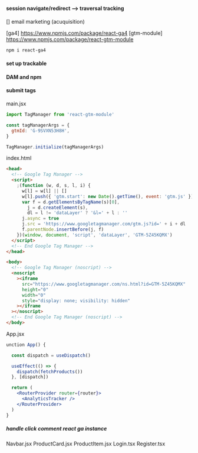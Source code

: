 #

##

###

#### session navigate/redirect --> traversal tracking

[] email marketing (acuquisition)

[ga4] https://www.npmjs.com/package/react-ga4
[gtm-module] https://www.npmjs.com/package/react-gtm-module

```sh
npm i react-ga4
```

#### set up trackable

#### DAM and npm

#### submit tags

main.jsx

```jsx
import TagManager from 'react-gtm-module'

const tagManagerArgs = {
  gtmId: 'G-9SVXN53H8H',
}

TagManager.initialize(tagManagerArgs)
```

index.html

```html
<head>
  <!-- Google Tag Manager -->
  <script>
    ;(function (w, d, s, l, i) {
      w[l] = w[l] || []
      w[l].push({ 'gtm.start': new Date().getTime(), event: 'gtm.js' })
      var f = d.getElementsByTagName(s)[0],
        j = d.createElement(s),
        dl = l != 'dataLayer' ? '&l=' + l : ''
      j.async = true
      j.src = 'https://www.googletagmanager.com/gtm.js?id=' + i + dl
      f.parentNode.insertBefore(j, f)
    })(window, document, 'script', 'dataLayer', 'GTM-5Z45KQMX')
  </script>
  <!-- End Google Tag Manager -->
</head>

<body>
  <!-- Google Tag Manager (noscript) -->
  <noscript
    ><iframe
      src="https://www.googletagmanager.com/ns.html?id=GTM-5Z45KQMX"
      height="0"
      width="0"
      style="display: none; visibility: hidden"
    ></iframe
  ></noscript>
  <!-- End Google Tag Manager (noscript) -->
</body>
```

App.jsx

```jsx
unction App() {

  const dispatch = useDispatch()

  useEffect(() => {
    dispatch(fetchProducts())
  }, [dispatch])

  return (
    <RouterProvider router={router}>
      <AnalyticsTracker />
    </RouterProvider>
  )
}
```

##### handle click comment react ga instance

Navbar.jsx
ProductCard.jsx
ProductItem.jsx
Login.tsx
Register.tsx
